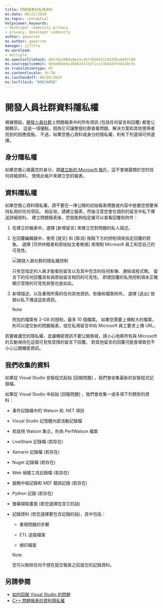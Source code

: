 ```yaml
---
title: 問題報表的私用資料
ms.date: 06/21/2018
ms.topic: conceptual
helpviewer_keywords:
- developer community privacy
- privacy, developer community
author: gewarren
ms.author: gewarren
manager: jillfra
ms.workload:
- multiple
ms.openlocfilehash: 86578a300da8ea1cdb739db4d1c02505a6d97180
ms.sourcegitcommit: 9e5e8b6e9a3b6614723e71cc23bb434fe4218c9c
ms.translationtype: HT
ms.contentlocale: zh-TW
ms.lasthandoff: 08/20/2019
ms.locfileid: "69634858"
---
```

# <a name="developer-community-data-privacy"></a>開發人員社群資料隱私權

根據預設，[開發人員社群](https://developercommunity.visualstudio.com/)上問題報表中的所有資訊 (包括任何留言和回覆) 都會公開顯示。 這是一項優點，因為它可讓整個社群查看問題、解決方案和其他使用者找到的因應措施。 不過，如果您擔心資料或身分的隱私權，則有下列選項可供選擇。

## <a name="identity-privacy"></a>身分隱私權

如果您擔心揭露您的身分，請[建立新的 Microsoft 帳戶](https://signup.live.com/)，這不會揭露關於您的任何詳細資料。 使用此帳戶來建立您的報表。

## <a name="data-privacy"></a>資料隱私權

如果您擔心資料隱私權，請不要在一律公開的初始報表標題或內容中放置您想要保持私用的任何項目。 相反地，請建立報表，然後注意您會在個別的留言中私下傳送詳細資料。 建立問題報表後，您就能夠指定誰可以查看回覆和附件：

1. 在建立的報表中，選擇 [新增留言]  來建立您對問題的私人描述。

2. 在回覆編輯器中，使用 [提交]  和 [取消]  按鈕下方的控制項來指定回覆的對象。 選擇 [可供仲裁者和原始貼文者檢視]  來限制 Microsoft 員工和您自己的可見性。

   ![開發人員社群的隱私權控制](media/developer-community-privacy-control.png)

   只有您指定的人員才能看到留言以及其中包含的任何影像、連結或程式碼。 留言下的任何回覆具有與原始留言相同的可見性。 即使回覆的私用控制項未正確顯示受限的可見性狀態也是如此。

3. 新增描述，以及重現所需的任何其他資訊、影像和檔案附件。 選擇 [送出]  按鈕以私下傳送這些資訊。

   > [!NOTE]
   > 附加的檔案有 2-GB 的限制，最多 10 個檔案。 如果您需要上傳較大的檔案，則可以提交新的問題報表，或在私用留言中向 Microsoft 員工要求上傳 URL。

若要維護您的隱私權，並讓機密資訊不要公開檢視，請小心地將所有與 Microsoft 的互動保持在這個可見性受限的留言下回覆。 對其他留言的回覆可能會導致您不小心公開機密資訊。

## <a name="data-we-collect"></a>我們收集的資料

如果從 Visual Studio 安裝程式起始 [回報問題]  ，我們會收集最新的安裝程式記錄檔。

如果從 Visual Studio 中起始 [回報問題]  ，我們會收集一或多項下列類型的資料：

- 事件記錄檔中的 Watson 和 .NET 項目

- Visual Studio 記憶體內部活動記錄檔

- 若啟用 Watson 集合，則為 PerfWatson 檔案

- LiveShare 記錄檔 (若存在)

- Xamarin 記錄檔 (若存在)

- Nuget 記錄檔 (若存在)

- Web 偵錯工具記錄檔 (若存在)

- 服務中樞記錄和 MEF 錯誤記錄 (若存在)

- Python 記錄 (若存在)

- 螢幕擷取畫面 (若您選擇包含它的話)

- 記錄資料 (若您選擇要包含記錄的話)，其中包括：

  - 重現問題的步驟

  - ETL 追蹤檔案

  - 傾印檔案

  > [!NOTE]
  > 您可以刪除任何不想在提交報表之前提交的記錄資料。

## <a name="see-also"></a>另請參閱

- [如何回報 Visual Studio 的問題](how-to-report-a-problem-with-visual-studio.md)
- [C++ 問題報表的資料隱私權](/cpp/how-to-report-a-problem-with-the-visual-cpp-toolset#reports-and-privacy)
